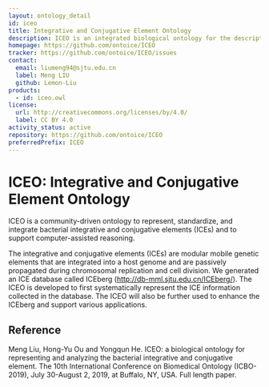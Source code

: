 ```yaml
---
layout: ontology_detail
id: iceo
title: Integrative and Conjugative Element Ontology
description: ICEO is an integrated biological ontology for the description of bacterial integrative and conjugative elements (ICEs).
homepage: https://github.com/ontoice/ICEO
tracker: https://github.com/ontoice/ICEO/issues
contact:
  email: liumeng94@sjtu.edu.cn
  label: Meng LIU
  github: Lemon-Liu
products:
  - id: iceo.owl
license:
  url: http://creativecommons.org/licenses/by/4.0/
  label: CC BY 4.0
activity_status: active
repository: https://github.com/ontoice/ICEO
preferredPrefix: ICEO
---
```


# ICEO: Integrative and Conjugative Element Ontology

ICEO is a community-driven ontology to represent, standardize, and integrate bacterial integrative and conjugative elements (ICEs) and to support computer-assisted reasoning.

The integrative and conjugative elements (ICEs) are modular mobile genetic elements that are integrated into a host genome and are passively propagated during chromosomal replication and cell division. We generated an ICE database called ICEberg (http://db-mml.sjtu.edu.cn/ICEberg/). The ICEO is developed to first systematically represent the ICE information collected in the database. The ICEO will also be further used to enhance the ICEberg and support various applications.


## Reference

Meng Liu, Hong-Yu Ou and Yongqun He. ICEO: a biological ontology for representing and analyzing the bacterial integrative and conjugative element. The 10th International Conference on Biomedical Ontology (ICBO-2019), July 30-August 2, 2019, at Buffalo, NY, USA. Full length paper.   



